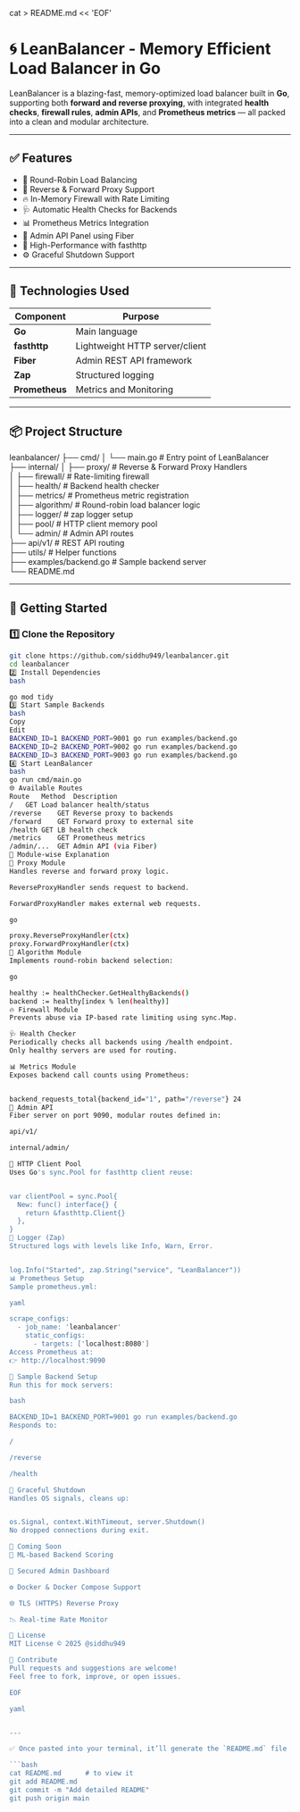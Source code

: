cat > README.md << 'EOF'
# 🌀 LeanBalancer - Memory Efficient Load Balancer in Go

LeanBalancer is a blazing-fast, memory-optimized load balancer built in **Go**, supporting both **forward and reverse proxying**, with integrated **health checks**, **firewall rules**, **admin APIs**, and **Prometheus metrics** — all packed into a clean and modular architecture.

---

## ✅ Features

- 🔁 Round-Robin Load Balancing  
- 🔄 Reverse & Forward Proxy Support  
- 🔥 In-Memory Firewall with Rate Limiting  
- 🩺 Automatic Health Checks for Backends  
- 📊 Prometheus Metrics Integration  
- 🧱 Admin API Panel using Fiber  
- 🚀 High-Performance with fasthttp  
- ⚙️ Graceful Shutdown Support  

---

## 🧰 Technologies Used

| Component     | Purpose                      |
|---------------|------------------------------|
| **Go**        | Main language                |
| **fasthttp**  | Lightweight HTTP server/client |
| **Fiber**     | Admin REST API framework     |
| **Zap**       | Structured logging           |
| **Prometheus**| Metrics and Monitoring       |

---

## 📦 Project Structure

leanbalancer/
├── cmd/
│   └── main.go                 # Entry point of LeanBalancer  
├── internal/
│   ├── proxy/                  # Reverse & Forward Proxy Handlers  
│   ├── firewall/               # Rate-limiting firewall  
│   ├── health/                 # Backend health checker  
│   ├── metrics/                # Prometheus metric registration  
│   ├── algorithm/              # Round-robin load balancer logic  
│   ├── logger/                 # zap logger setup  
│   ├── pool/                   # HTTP client memory pool  
│   └── admin/                  # Admin API routes  
├── api/v1/                     # REST API routing  
├── utils/                      # Helper functions  
├── examples/backend.go         # Sample backend server  
└── README.md

---

## 🚀 Getting Started

### 1️⃣ Clone the Repository

```bash
git clone https://github.com/siddhu949/leanbalancer.git
cd leanbalancer
2️⃣ Install Dependencies
bash

go mod tidy
3️⃣ Start Sample Backends
bash
Copy
Edit
BACKEND_ID=1 BACKEND_PORT=9001 go run examples/backend.go
BACKEND_ID=2 BACKEND_PORT=9002 go run examples/backend.go
BACKEND_ID=3 BACKEND_PORT=9003 go run examples/backend.go
4️⃣ Start LeanBalancer
bash
go run cmd/main.go
🌐 Available Routes
Route	Method	Description
/	GET	Load balancer health/status
/reverse	GET	Reverse proxy to backends
/forward	GET	Forward proxy to external site
/health	GET	LB health check
/metrics	GET	Prometheus metrics
/admin/...	GET	Admin API (via Fiber)
🧩 Module-wise Explanation
🔁 Proxy Module
Handles reverse and forward proxy logic.

ReverseProxyHandler sends request to backend.

ForwardProxyHandler makes external web requests.

go

proxy.ReverseProxyHandler(ctx)
proxy.ForwardProxyHandler(ctx)
🔄 Algorithm Module
Implements round-robin backend selection:

go

healthy := healthChecker.GetHealthyBackends()
backend := healthy[index % len(healthy)]
🔥 Firewall Module
Prevents abuse via IP-based rate limiting using sync.Map.

🩺 Health Checker
Periodically checks all backends using /health endpoint.
Only healthy servers are used for routing.

📊 Metrics Module
Exposes backend call counts using Prometheus:


backend_requests_total{backend_id="1", path="/reverse"} 24
🧱 Admin API
Fiber server on port 9090, modular routes defined in:

api/v1/

internal/admin/

🚀 HTTP Client Pool
Uses Go's sync.Pool for fasthttp client reuse:


var clientPool = sync.Pool{
  New: func() interface{} {
    return &fasthttp.Client{}
  },
}
📜 Logger (Zap)
Structured logs with levels like Info, Warn, Error.


log.Info("Started", zap.String("service", "LeanBalancer"))
📊 Prometheus Setup
Sample prometheus.yml:

yaml

scrape_configs:
  - job_name: 'leanbalancer'
    static_configs:
      - targets: ['localhost:8080']
Access Prometheus at:
👉 http://localhost:9090

🧪 Sample Backend Setup
Run this for mock servers:

bash

BACKEND_ID=1 BACKEND_PORT=9001 go run examples/backend.go
Responds to:

/

/reverse

/health

🧼 Graceful Shutdown
Handles OS signals, cleans up:


os.Signal, context.WithTimeout, server.Shutdown()
No dropped connections during exit.

🔮 Coming Soon
🤖 ML-based Backend Scoring

🔐 Secured Admin Dashboard

⚙️ Docker & Docker Compose Support

🌐 TLS (HTTPS) Reverse Proxy

📉 Real-time Rate Monitor

🧾 License
MIT License © 2025 @siddhu949

🤝 Contribute
Pull requests and suggestions are welcome!
Feel free to fork, improve, or open issues.

EOF

yaml


---

✅ Once pasted into your terminal, it’ll generate the `README.md` file with the entire documentation. You can preview or push it:

```bash
cat README.md      # to view it
git add README.md
git commit -m "Add detailed README"
git push origin main
